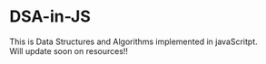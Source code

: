# DSA-in-JS
This is Data Structures and Algorithms implemented in javaScritpt. <br>
Will update soon on resources!!
